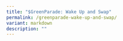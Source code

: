 ```yaml
---
title: "$GreenParade: Wake Up and Swap"
permalink: /greenparade-wake-up-and-swap/
variant: markdown
description: ""
---
```


